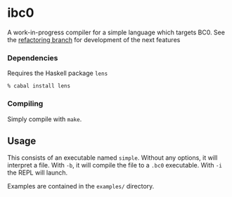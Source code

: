 # ibc0

A work-in-progress compiler for a simple language which targets BC0.
See the [refactoring branch](https://github.com/ishantheperson/ibc0/tree/newexp)
for development of the next features

### Dependencies

Requires the Haskell package `lens`

```
% cabal install lens
```

### Compiling

Simply compile with `make`. 

## Usage

This consists of an executable named `simple`. Without any options,
it will interpret a file. With `-b`, it will compile the file to a `.bc0` executable.
With `-i` the REPL will launch. 

Examples are contained in the `examples/` directory. 
